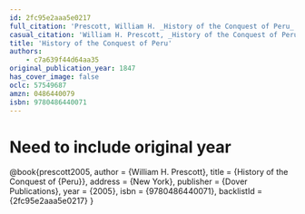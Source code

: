 ```yaml
---
id: 2fc95e2aaa5e0217
full_citation: 'Prescott, William H. _History of the Conquest of Peru_. New York: Dover Publications, 2005 [1847].'
casual_citation: 'William H. Prescott, _History of the Conquest of Peru_ (2005 [1847]).'
title: 'History of the Conquest of Peru'
authors:
    - c7a639f44d64aa35
original_publication_year: 1847
has_cover_image: false
oclc: 57549687
amzn: 0486440079
isbn: 9780486440071
---
```

# Need to include original year
@book{prescott2005,
  author = {William H. Prescott},
  title = {History of the Conquest of {Peru}},
  address = {New York},
  publisher = {Dover Publications},
  year = {2005},
  isbn = {9780486440071},
  backlistId = {2fc95e2aaa5e0217}
}

